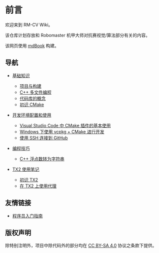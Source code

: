 # 前言

欢迎来到 RM-CV Wiki。

该仓库计划存放和 Robomaster 机甲大师对抗赛视觉/算法部分有关的内容。

该网页使用 [mdBook](https://github.com/rust-lang/mdBook) 构建。

## 导航

- [基础知识](./basics/)
    - [项目与构建](./basics/projects-and-builds.md)
    - [C++ 多文件编程](./basics/multi-files-programming.md)
    - [代码库的概念](./basics/about-libraries.md)
    - [初识 CMake](./basics/first-cmake.md)

- [开发环境配置和使用](./tools/)
    - [Visual Studio Code 中 CMake 插件的基本使用](./tools/vscode-cmake-extension.md)
    - [Windows 下使用 vcpkg + CMake 进行开发](./tools/dev-with-vcpkg-cmake-win.md)
    - [使用 SSH 连接到 GitHub](./tools/connecting-to-github-with-ssh.md)

- [编程技巧](./coding-tips/)
    - [C++ 浮点数转为字符串](./coding-tips/float-to-string.md)

- [TX2 使用笔记](./TX2/)
    - [初识 TX2](./TX2/new-to-tx2.md)
    - [在 TX2 上使用代理](./TX2/using-proxy.md)


## 友情链接

- [程序员入门指南](https://tsagaanbar.github.io/Newly-Programmer-ABC/)

## 版权声明

除特别注明外，项目中除代码外的部分均在 [CC BY-SA 4.0](https://creativecommons.org/licenses/by-sa/4.0/deed.zh) 协议之条款下提供。

